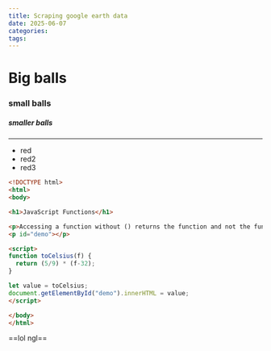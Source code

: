```yaml
---
title: Scraping google earth data
date: 2025-06-07
categories: 
tags:
---
```

# Big balls
### small balls
##### smaller balls

---
- red
- red2
- red3

```html
<!DOCTYPE html>
<html>
<body>

<h1>JavaScript Functions</h1>

<p>Accessing a function without () returns the function and not the function result:</p>
<p id="demo"></p>

<script>
function toCelsius(f) {
  return (5/9) * (f-32);
}

let value = toCelsius;
document.getElementById("demo").innerHTML = value;
</script>

</body>
</html>

```

==lol ngl==
